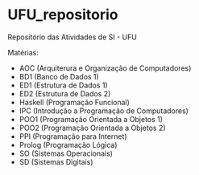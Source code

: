 # UFU_repositorio
Repositório das Atividades de SI - UFU 

Matérias:
- AOC (Arquiterura e Organização de Computadores)
- BD1 (Banco de Dados 1)
- ED1 (Estrutura de Dados 1)
- ED2 (Estrutura de Dados 2)
- Haskell (Programação Funcional)
- IPC (Introdução a Programação de Computadores)
- POO1 (Programação Orientada a Objetos 1)
- POO2 (Programação Orientada a Objetos 2)
- PPI (Programação para Internet)
- Prolog (Programação Lógica)
- SO (Sistemas Operacionais)
- SD (Sistemas Digitais)

